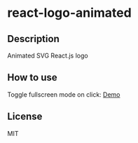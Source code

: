 # react-logo-animated

## Description

Animated SVG React.js logo

## How to use

Toggle fullscreen mode on click: [Demo](https://react-logo-animated.netlify.com/)

## License

  MIT
